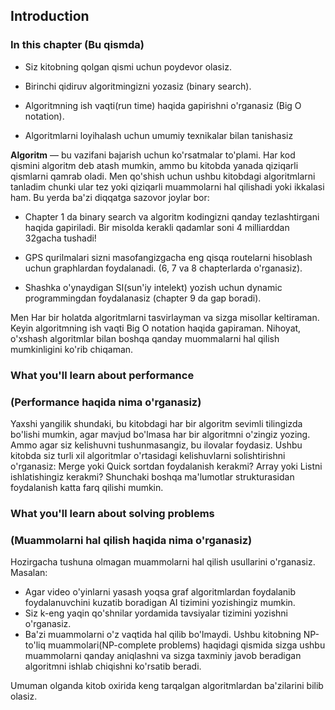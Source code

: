 ## Introduction

### In this chapter (Bu qismda) 
- Siz kitobning qolgan qismi uchun poydevor olasiz.

- Birinchi qidiruv algoritmingizni yozasiz (binary search).

- Algoritmning ish vaqti(run time) haqida gapirishni o'rganasiz (Big O notation).

- Algoritmlarni loyihalash uchun umumiy texnikalar bilan tanishasiz

__Algoritm__ — bu vazifani bajarish uchun ko'rsatmalar to'plami. Har
kod qismini algoritm deb atash mumkin, ammo bu kitobda
yanada qiziqarli qismlarni qamrab oladi. Men qo'shish uchun ushbu kitobdagi algoritmlarni tanladim
chunki ular tez yoki qiziqarli muammolarni hal qilishadi yoki ikkalasi ham. Bu yerda
ba'zi diqqatga sazovor joylar bor:

* Chapter 1 da binary search va algoritm kodingizni qanday tezlashtirgani haqida gapiriladi. Bir misolda kerakli qadamlar soni 4 milliarddan 32gacha tushadi!
* GPS qurilmalari sizni masofangizgacha eng qisqa routelarni hisoblash uchun graphlardan foydalanadi. (6, 7 va 8 chapterlarda o'rganasiz).

* Shashka o'ynaydigan SI(sun'iy intelekt) yozish uchun dynamic programmingdan foydalanasiz (chapter 9 da gap boradi).

Men Har bir holatda algoritmlarni tasvirlayman va sizga misollar keltiraman. Keyin algoritmning ish vaqti Big O notation haqida gapiraman. Nihoyat, o'xshash algoritmlar bilan boshqa qanday muommalarni hal qilish mumkinligini ko'rib chiqaman.

### What you'll learn about performance 
### (Performance haqida nima o'rganasiz) 

Yaxshi yangilik shundaki, bu kitobdagi har bir algoritm sevimli tilingizda bo'lishi mumkin, agar mavjud bo'lmasa har bir algoritmni o'zingiz yozing. Ammo agar siz kelishuvni tushunmasangiz, bu ilovalar foydasiz. Ushbu kitobda siz turli xil algoritmlar o'rtasidagi kelishuvlarni solishtirishni o'rganasiz: Merge yoki Quick sortdan foydalanish kerakmi? Array yoki Listni ishlatishingiz kerakmi? Shunchaki boshqa ma'lumotlar strukturasidan foydalanish katta farq qilishi mumkin.

### What you'll learn about solving problems
### (Muammolarni hal qilish haqida nima o'rganasiz)

Hozirgacha tushuna olmagan muammolarni hal qilish usullarini o'rganasiz.
Masalan:

 - Agar video o'yinlarni yasash yoqsa graf algoritmlardan foydalanib foydalanuvchini kuzatib boradigan AI tizimini yozishingiz mumkin.
 - Siz k-eng yaqin qo'shnilar yordamida tavsiyalar tizimini yozishni o'rganasiz.
 - Ba'zi muammolarni o'z vaqtida hal qilib bo'lmaydi. Ushbu kitobning NP-to'liq muammolari(NP-complete problems) haqidagi qismida sizga ushbu muammolarni qanday aniqlashni va sizga taxminiy javob beradigan algoritmni ishlab chiqishni ko'rsatib beradi.

Umuman olganda kitob oxirida keng tarqalgan algoritmlardan ba'zilarini bilib olasiz.